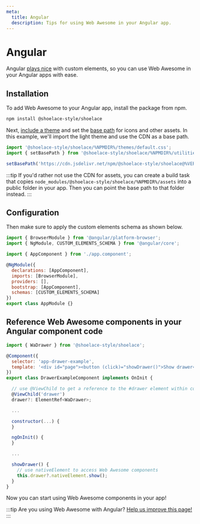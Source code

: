 ```yaml
---
meta:
  title: Angular
  description: Tips for using Web Awesome in your Angular app.
---
```


# Angular

Angular [plays nice](https://custom-elements-everywhere.com/#angular) with custom elements, so you can use Web Awesome in your Angular apps with ease.

## Installation

To add Web Awesome to your Angular app, install the package from npm.

```bash
npm install @shoelace-style/shoelace
```

Next, [include a theme](/getting-started/themes) and set the [base path](/getting-started/installation#setting-the-base-path) for icons and other assets. In this example, we'll import the light theme and use the CDN as a base path.

```jsx
import '@shoelace-style/shoelace/%NPMDIR%/themes/default.css';
import { setBasePath } from '@shoelace-style/shoelace/%NPMDIR%/utilities/base-path';

setBasePath('https://cdn.jsdelivr.net/npm/@shoelace-style/shoelace@%VERSION%/%CDNDIR%/');
```

:::tip
If you'd rather not use the CDN for assets, you can create a build task that copies `node_modules/@shoelace-style/shoelace/%NPMDIR%/assets` into a public folder in your app. Then you can point the base path to that folder instead.
:::

## Configuration

Then make sure to apply the custom elements schema as shown below.

```js
import { BrowserModule } from '@angular/platform-browser';
import { NgModule, CUSTOM_ELEMENTS_SCHEMA } from '@angular/core';

import { AppComponent } from './app.component';

@NgModule({
  declarations: [AppComponent],
  imports: [BrowserModule],
  providers: [],
  bootstrap: [AppComponent],
  schemas: [CUSTOM_ELEMENTS_SCHEMA]
})
export class AppModule {}
```

## Reference Web Awesome components in your Angular component code

```js
import { WaDrawer } from '@shoelace-style/shoelace';

@Component({
  selector: 'app-drawer-example',
  template: '<div id="page"><button (click)="showDrawer()">Show drawer</button><wa-drawer #drawer label="Drawer" class="drawer-focus" style="--size: 50vw"><p>Drawer content</p></wa-drawer></div>'
})
export class DrawerExampleComponent implements OnInit {

  // use @ViewChild to get a reference to the #drawer element within component template
  @ViewChild('drawer')
  drawer?: ElementRef<WaDrawer>;

  ...

  constructor(...) {
  }

  ngOnInit() {
  }

  ...

  showDrawer() {
    // use nativeElement to access Web Awesome components
    this.drawer?.nativeElement.show();
  }
}
```

Now you can start using Web Awesome components in your app!

:::tip
Are you using Web Awesome with Angular? [Help us improve this page!](https://github.com/shoelace-style/shoelace/blob/next/docs/frameworks/angular.md)
:::
